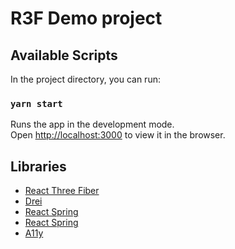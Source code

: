 # R3F Demo project

## Available Scripts

In the project directory, you can run:

### `yarn start`

Runs the app in the development mode.\
Open [http://localhost:3000](http://localhost:3000) to view it in the browser.

## Libraries

- [React Three Fiber](https://docs.pmnd.rs/react-three-fiber)
- [Drei](https://docs.pmnd.rs/drei)
- [React Spring](https://docs.pmnd.rs/react-spring)
- [React Spring](https://docs.pmnd.rs/react-spring)
- [A11y](https://docs.pmnd.rs/a11y)
